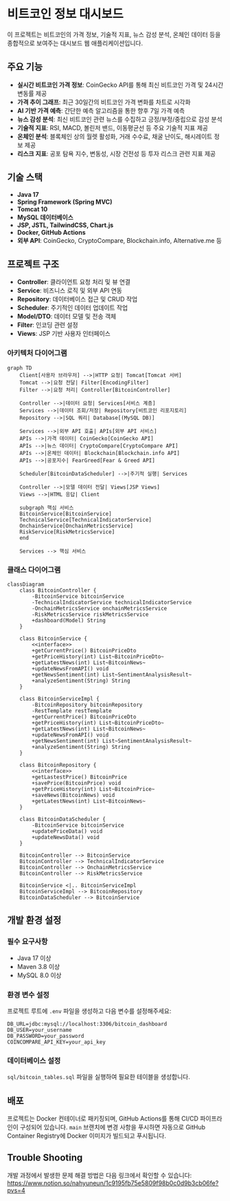 # 비트코인 정보 대시보드

이 프로젝트는 비트코인의 가격 정보, 기술적 지표, 뉴스 감성 분석, 온체인 데이터 등을 종합적으로 보여주는 대시보드 웹 애플리케이션입니다.

## 주요 기능

- **실시간 비트코인 가격 정보**: CoinGecko API를 통해 최신 비트코인 가격 및 24시간 변동률 제공
- **가격 추이 그래프**: 최근 30일간의 비트코인 가격 변화를 차트로 시각화
- **AI 기반 가격 예측**: 간단한 예측 알고리즘을 통한 향후 7일 가격 예측
- **뉴스 감성 분석**: 최신 비트코인 관련 뉴스를 수집하고 긍정/부정/중립으로 감성 분석
- **기술적 지표**: RSI, MACD, 볼린저 밴드, 이동평균선 등 주요 기술적 지표 제공
- **온체인 분석**: 블록체인 상의 월렛 활성화, 거래 수수료, 채굴 난이도, 해시레이트 정보 제공
- **리스크 지표**: 공포 탐욕 지수, 변동성, 시장 건전성 등 투자 리스크 관련 지표 제공

## 기술 스택

- **Java 17**
- **Spring Framework (Spring MVC)**
- **Tomcat 10**
- **MySQL 데이터베이스**
- **JSP, JSTL, TailwindCSS, Chart.js**
- **Docker, GitHub Actions**
- **외부 API**: CoinGecko, CryptoCompare, Blockchain.info, Alternative.me 등

## 프로젝트 구조

- **Controller**: 클라이언트 요청 처리 및 뷰 연결
- **Service**: 비즈니스 로직 및 외부 API 연동
- **Repository**: 데이터베이스 접근 및 CRUD 작업
- **Scheduler**: 주기적인 데이터 업데이트 작업
- **Model/DTO**: 데이터 모델 및 전송 객체
- **Filter**: 인코딩 관련 설정
- **Views**: JSP 기반 사용자 인터페이스

### 아키텍처 다이어그램

```mermaid
graph TD
    Client[사용자 브라우저] -->|HTTP 요청| Tomcat[Tomcat 서버]
    Tomcat -->|요청 전달| Filter[EncodingFilter]
    Filter -->|요청 처리| Controller[BitcoinController]
    
    Controller -->|데이터 요청| Services[서비스 계층]
    Services -->|데이터 조회/저장| Repository[비트코인 리포지토리]
    Repository -->|SQL 쿼리| Database[(MySQL DB)]
    
    Services -->|외부 API 호출| APIs[외부 API 서비스]
    APIs -->|가격 데이터| CoinGecko[CoinGecko API]
    APIs -->|뉴스 데이터| CryptoCompare[CryptoCompare API]
    APIs -->|온체인 데이터| Blockchain[Blockchain.info API]
    APIs -->|공포지수| FearGreed[Fear & Greed API]
    
    Scheduler[BitcoinDataScheduler] -->|주기적 실행| Services
    
    Controller -->|모델 데이터 전달| Views[JSP Views]
    Views -->|HTML 응답| Client
    
    subgraph 핵심 서비스
    BitcoinService[BitcoinService]
    TechnicalService[TechnicalIndicatorService]
    OnchainService[OnchainMetricsService]
    RiskService[RiskMetricsService]
    end
    
    Services --> 핵심 서비스
```

### 클래스 다이어그램

```mermaid
classDiagram
    class BitcoinController {
        -BitcoinService bitcoinService
        -TechnicalIndicatorService technicalIndicatorService
        -OnchainMetricsService onchainMetricsService
        -RiskMetricsService riskMetricsService
        +dashboard(Model) String
    }
    
    class BitcoinService {
        <<interface>>
        +getCurrentPrice() BitcoinPriceDto
        +getPriceHistory(int) List~BitcoinPriceDto~
        +getLatestNews(int) List~BitcoinNews~
        +updateNewsFromAPI() void
        +getNewsSentiment(int) List~SentimentAnalysisResult~
        +analyzeSentiment(String) String
    }
    
    class BitcoinServiceImpl {
        -BitcoinRepository bitcoinRepository
        -RestTemplate restTemplate
        +getCurrentPrice() BitcoinPriceDto
        +getPriceHistory(int) List~BitcoinPriceDto~
        +getLatestNews(int) List~BitcoinNews~
        +updateNewsFromAPI() void
        +getNewsSentiment(int) List~SentimentAnalysisResult~
        +analyzeSentiment(String) String
    }
    
    class BitcoinRepository {
        <<interface>>
        +getLastestPrice() BitcoinPrice
        +savePrice(BitcoinPrice) void
        +getPriceHistory(int) List~BitcoinPrice~
        +saveNews(BitcoinNews) void
        +getLatestNews(int) List~BitcoinNews~
    }
    
    class BitcoinDataScheduler {
        -BitcoinService bitcoinService
        +updatePriceData() void
        +updateNewsData() void
    }
    
    BitcoinController --> BitcoinService
    BitcoinController --> TechnicalIndicatorService
    BitcoinController --> OnchainMetricsService
    BitcoinController --> RiskMetricsService
    
    BitcoinService <|.. BitcoinServiceImpl
    BitcoinServiceImpl --> BitcoinRepository
    BitcoinDataScheduler --> BitcoinService
```

## 개발 환경 설정

### 필수 요구사항

- Java 17 이상
- Maven 3.8 이상
- MySQL 8.0 이상

### 환경 변수 설정

프로젝트 루트에 `.env` 파일을 생성하고 다음 변수를 설정해주세요:

```
DB_URL=jdbc:mysql://localhost:3306/bitcoin_dashboard
DB_USER=your_username
DB_PASSWORD=your_password
COINCOMPARE_API_KEY=your_api_key
```

### 데이터베이스 설정

`sql/bitcoin_tables.sql` 파일을 실행하여 필요한 테이블을 생성합니다.

## 배포

프로젝트는 Docker 컨테이너로 패키징되며, GitHub Actions를 통해 CI/CD 파이프라인이 구성되어 있습니다. `main` 브랜치에 변경 사항을 푸시하면 자동으로 GitHub Container Registry에 Docker 이미지가 빌드되고 푸시됩니다.

## Trouble Shooting

개발 과정에서 발생한 문제 해결 방법은 다음 링크에서 확인할 수 있습니다:
https://www.notion.so/nahyuneun/1c9195fb75e5809f98b0c0d9b3cb06fe?pvs=4